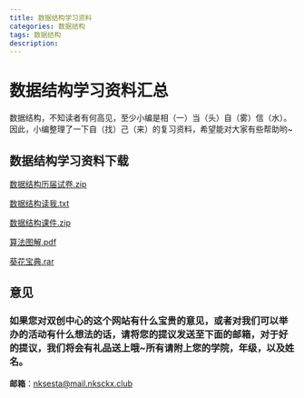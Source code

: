 ```yaml
---
title: 数据结构学习资料
categories: 数据结构
tags: 数据结构
description: 
---
```


# 数据结构学习资料汇总

数据结构，不知读者有何高见，至少小编是相（一）当（头）自（雾）信（水）。
因此，小编整理了一下自（找）己（来）的复习资料，希望能对大家有些帮助哟~

<!--more-->

## 数据结构学习资料下载

[数据结构历届试卷.zip](https://gitee.com/nksckx/shujujiegou/raw/master/数据结构历届试卷.zip)

[数据结构读我.txt](https://gitee.com/nksckx/shujujiegou/raw/master/数据结构读我.txt)

[数据结构课件.zip](https://gitee.com/nksckx/shujujiegou/raw/master/数据结构课件.zip)

[算法图解.pdf](https://gitee.com/nksckx/shujujiegou/raw/master/算法图解.pdf)

[葵花宝典.rar](https://gitee.com/nksckx/shujujiegou/raw/master/葵花宝典.rar)

## 意见

### 如果您对双创中心的这个网站有什么宝贵的意见，或者对我们可以举办的活动有什么想法的话，请将您的提议发送至下面的邮箱，对于好的提议，我们将会有礼品送上哦~所有请附上您的学院，年级，以及姓名。

**邮箱**：nksesta@mail.nksckx.club
